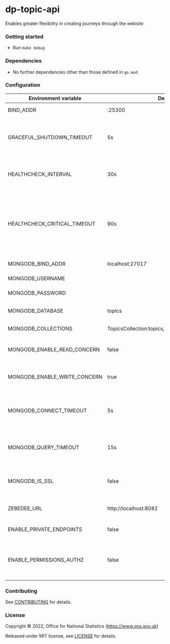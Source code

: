 dp-topic-api
================

Enables greater flexibility in creating journeys through the website

### Getting started

* Run `make debug`

### Dependencies

* No further dependencies other than those defined in `go.mod`

### Configuration

| Environment variable         | Default                                           | Description
| ---------------------------- | ------------------------------------------------- | -----------
| BIND_ADDR                    | :25300                                            | The host and port to bind to
| GRACEFUL_SHUTDOWN_TIMEOUT    | 5s                                                | The graceful shutdown timeout in seconds (`time.Duration` format)
| HEALTHCHECK_INTERVAL         | 30s                                               | Time between self-healthchecks (`time.Duration` format)
| HEALTHCHECK_CRITICAL_TIMEOUT | 90s                                               | Time to wait until an unhealthy dependent propagates its state to make this app unhealthy (`time.Duration` format)
| MONGODB_BIND_ADDR            | localhost:27017                                   | The MongoDB bind address
| MONGODB_USERNAME             |                                                   | MongoDB Username
| MONGODB_PASSWORD             |                                                   | MongoDB Password
| MONGODB_DATABASE             | topics                                            | The MongoDB topics database
| MONGODB_COLLECTIONS          | TopicsCollection:topics,ContentCollection:content | MongoDB collections
| MONGODB_ENABLE_READ_CONCERN  | false                                             | Switch to use (or not) majority read concern
| MONGODB_ENABLE_WRITE_CONCERN | true                                              | Switch to use (or not) majority write concern
| MONGODB_CONNECT_TIMEOUT      | 5s                                                | The timeout when connecting to MongoDB (`time.Duration` format)
| MONGODB_QUERY_TIMEOUT        | 15s                                               | The timeout for querying MongoDB (`time.Duration` format)
| MONGODB_IS_SSL               | false                                             | Switch to use (or not) TLS when connecting to mongodb
| ZEBEDEE_URL                  | http://localhost:8082                             | The URL to Zebedee (for authentication)
| ENABLE_PRIVATE_ENDPOINTS     | false                                             | Enable private endpoints for the API
| ENABLE_PERMISSIONS_AUTHZ     | false                                             | Enable/disable user/service permissions checking for private endpoints

### Contributing

See [CONTRIBUTING](CONTRIBUTING.md) for details.

### License

Copyright © 2022, Office for National Statistics (https://www.ons.gov.uk)

Released under MIT license, see [LICENSE](LICENSE.md) for details.
